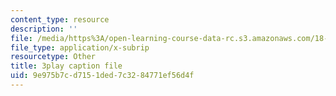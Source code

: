 ```yaml
---
content_type: resource
description: ''
file: /media/https%3A/open-learning-course-data-rc.s3.amazonaws.com/18-06sc-linear-algebra-fall-2011/9e975b7cd7151ded7c3284771ef56d4f_TSdXJw83kyA.srt
file_type: application/x-subrip
resourcetype: Other
title: 3play caption file
uid: 9e975b7c-d715-1ded-7c32-84771ef56d4f
---
```

